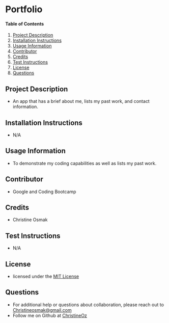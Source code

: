 # Portfolio 
    
#### Table of Contents
1. [Project Description](#project-description)
2. [Installation Instructions](#installation-instructions)
3. [Usage Information](#usage-information)
4. [Contributor](#contributor)
5. [Credits](#credits)
6. [Test Instructions](#test-instructions)
7. [License](#license)
8. [Questions](#questions)
## Project Description
* An app that has a brief about me,  lists my past work, and contact information. 
## Installation Instructions
* N/A
## Usage Information
* To demonstrate my coding capabilities as well as lists my past work. 
## Contributor 
* Google and Coding Bootcamp
## Credits
* Christine Osmak
## Test Instructions
* N/A
## License
* licensed under the [MIT License](LICENSE.txt)
## Questions
* For additional help or questions about collaboration, please reach out to Christineosmak@gmail.com
* Follow me on Github at [ChristineOz](http://github.com/ChristineOz)